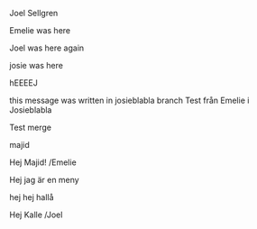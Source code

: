 Joel Sellgren

Emelie was here

Joel was here again

josie was here

hEEEEJ

this message was written in josieblabla branch
Test från Emelie i Josieblabla

Test merge

majid

Hej Majid! /Emelie


Hej jag är en meny 

hej hej hallå

Hej Kalle /Joel
